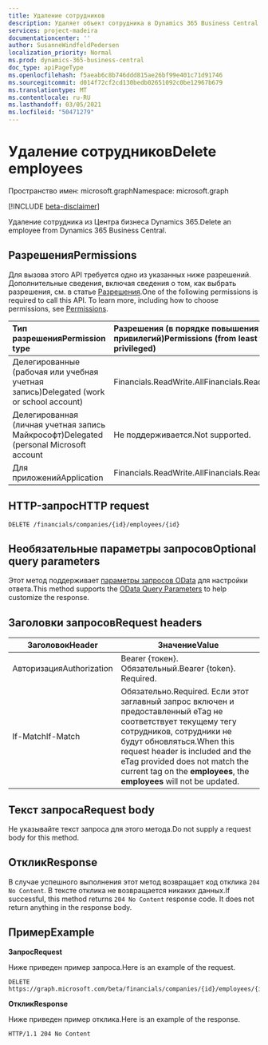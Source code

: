 ```yaml
---
title: Удаление сотрудников
description: Удаляет объект сотрудника в Dynamics 365 Business Central.
services: project-madeira
documentationcenter: ''
author: SusanneWindfeldPedersen
localization_priority: Normal
ms.prod: dynamics-365-business-central
doc_type: apiPageType
ms.openlocfilehash: f5aeab6c8b746ddd815ae26bf99e401c71d91746
ms.sourcegitcommit: d014f72cf2cd130bedb02651092c0be12967b679
ms.translationtype: MT
ms.contentlocale: ru-RU
ms.lasthandoff: 03/05/2021
ms.locfileid: "50471279"
---
```

# <a name="delete-employees"></a><span data-ttu-id="ab5ba-103">Удаление сотрудников</span><span class="sxs-lookup"><span data-stu-id="ab5ba-103">Delete employees</span></span>

<span data-ttu-id="ab5ba-104">Пространство имен: microsoft.graph</span><span class="sxs-lookup"><span data-stu-id="ab5ba-104">Namespace: microsoft.graph</span></span>

[!INCLUDE [beta-disclaimer](../../includes/beta-disclaimer.md)]

<span data-ttu-id="ab5ba-105">Удаление сотрудника из Центра бизнеса Dynamics 365.</span><span class="sxs-lookup"><span data-stu-id="ab5ba-105">Delete an employee from Dynamics 365 Business Central.</span></span>

## <a name="permissions"></a><span data-ttu-id="ab5ba-106">Разрешения</span><span class="sxs-lookup"><span data-stu-id="ab5ba-106">Permissions</span></span>
<span data-ttu-id="ab5ba-p101">Для вызова этого API требуется одно из указанных ниже разрешений. Дополнительные сведения, включая сведения о том, как выбрать разрешения, см. в статье [Разрешения](/graph/permissions-reference).</span><span class="sxs-lookup"><span data-stu-id="ab5ba-p101">One of the following permissions is required to call this API. To learn more, including how to choose permissions, see [Permissions](/graph/permissions-reference).</span></span>

|<span data-ttu-id="ab5ba-109">Тип разрешения</span><span class="sxs-lookup"><span data-stu-id="ab5ba-109">Permission type</span></span> |<span data-ttu-id="ab5ba-110">Разрешения (в порядке повышения привилегий)</span><span class="sxs-lookup"><span data-stu-id="ab5ba-110">Permissions (from least to most privileged)</span></span>|
|:---------------|:------------------------------------------|
|<span data-ttu-id="ab5ba-111">Делегированные (рабочая или учебная учетная запись)</span><span class="sxs-lookup"><span data-stu-id="ab5ba-111">Delegated (work or school account)</span></span>|<span data-ttu-id="ab5ba-112">Financials.ReadWrite.All</span><span class="sxs-lookup"><span data-stu-id="ab5ba-112">Financials.ReadWrite.All</span></span> |
|<span data-ttu-id="ab5ba-113">Делегированная (личная учетная запись Майкрософт)</span><span class="sxs-lookup"><span data-stu-id="ab5ba-113">Delegated (personal Microsoft account</span></span>|<span data-ttu-id="ab5ba-114">Не поддерживается.</span><span class="sxs-lookup"><span data-stu-id="ab5ba-114">Not supported.</span></span>|
|<span data-ttu-id="ab5ba-115">Для приложений</span><span class="sxs-lookup"><span data-stu-id="ab5ba-115">Application</span></span>|<span data-ttu-id="ab5ba-116">Financials.ReadWrite.All</span><span class="sxs-lookup"><span data-stu-id="ab5ba-116">Financials.ReadWrite.All</span></span>|

## <a name="http-request"></a><span data-ttu-id="ab5ba-117">HTTP-запрос</span><span class="sxs-lookup"><span data-stu-id="ab5ba-117">HTTP request</span></span>
```
DELETE /financials/companies/{id}/employees/{id}
```

## <a name="optional-query-parameters"></a><span data-ttu-id="ab5ba-118">Необязательные параметры запросов</span><span class="sxs-lookup"><span data-stu-id="ab5ba-118">Optional query parameters</span></span>
<span data-ttu-id="ab5ba-119">Этот метод поддерживает [параметры запросов OData](/graph/query-parameters) для настройки ответа.</span><span class="sxs-lookup"><span data-stu-id="ab5ba-119">This method supports the [OData Query Parameters](/graph/query-parameters) to help customize the response.</span></span>

## <a name="request-headers"></a><span data-ttu-id="ab5ba-120">Заголовки запросов</span><span class="sxs-lookup"><span data-stu-id="ab5ba-120">Request headers</span></span>
|<span data-ttu-id="ab5ba-121">Заголовок</span><span class="sxs-lookup"><span data-stu-id="ab5ba-121">Header</span></span>         |<span data-ttu-id="ab5ba-122">Значение</span><span class="sxs-lookup"><span data-stu-id="ab5ba-122">Value</span></span>                     |
|---------------|--------------------------|
|<span data-ttu-id="ab5ba-123">Авторизация</span><span class="sxs-lookup"><span data-stu-id="ab5ba-123">Authorization</span></span>  |<span data-ttu-id="ab5ba-p102">Bearer {токен}. Обязательный.</span><span class="sxs-lookup"><span data-stu-id="ab5ba-p102">Bearer {token}. Required.</span></span> |
|<span data-ttu-id="ab5ba-126">If-Match</span><span class="sxs-lookup"><span data-stu-id="ab5ba-126">If-Match</span></span>       |<span data-ttu-id="ab5ba-127">Обязательно.</span><span class="sxs-lookup"><span data-stu-id="ab5ba-127">Required.</span></span> <span data-ttu-id="ab5ba-128">Если этот заглавный запрос включен и предоставленный eTag не соответствует  текущему тегу сотрудников, сотрудники не будут обновляться.</span><span class="sxs-lookup"><span data-stu-id="ab5ba-128">When this request header is included and the eTag provided does not match the current tag on the **employees**, the **employees** will not be updated.</span></span> |

## <a name="request-body"></a><span data-ttu-id="ab5ba-129">Текст запроса</span><span class="sxs-lookup"><span data-stu-id="ab5ba-129">Request body</span></span>
<span data-ttu-id="ab5ba-130">Не указывайте текст запроса для этого метода.</span><span class="sxs-lookup"><span data-stu-id="ab5ba-130">Do not supply a request body for this method.</span></span>

## <a name="response"></a><span data-ttu-id="ab5ba-131">Отклик</span><span class="sxs-lookup"><span data-stu-id="ab5ba-131">Response</span></span>
<span data-ttu-id="ab5ba-p104">В случае успешного выполнения этот метод возвращает код отклика ```204 No Content```. В тексте отклика не возвращается никаких данных.</span><span class="sxs-lookup"><span data-stu-id="ab5ba-p104">If successful, this method returns ```204 No Content``` response code. It does not return anything in the response body.</span></span>

## <a name="example"></a><span data-ttu-id="ab5ba-134">Пример</span><span class="sxs-lookup"><span data-stu-id="ab5ba-134">Example</span></span>

<span data-ttu-id="ab5ba-135">**Запрос**</span><span class="sxs-lookup"><span data-stu-id="ab5ba-135">**Request**</span></span>

<span data-ttu-id="ab5ba-136">Ниже приведен пример запроса.</span><span class="sxs-lookup"><span data-stu-id="ab5ba-136">Here is an example of the request.</span></span>

```http
DELETE https://graph.microsoft.com/beta/financials/companies/{id}/employees/{id}
```

<span data-ttu-id="ab5ba-137">**Отклик**</span><span class="sxs-lookup"><span data-stu-id="ab5ba-137">**Response**</span></span> 

<span data-ttu-id="ab5ba-138">Ниже приведен пример отклика.</span><span class="sxs-lookup"><span data-stu-id="ab5ba-138">Here is an example of the response.</span></span> 

```http
HTTP/1.1 204 No Content
```



